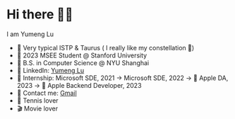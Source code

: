# Hi there 👋🏻
I am Yumeng Lu 

- 🙌 Very typical ISTP & Taurus ( I really like my constellation 🥰) 
- 📌 2023 MSEE Student @ Stanford University 
- 🗽 B.S. in Computer Science @ NYU Shanghai
- 👤 LinkedIn: [Yumeng Lu](https://www.linkedin.com/in/yumeng-lu-55094221b/)
- 🎒 Internship: Microsoft SDE, 2021 -> Microsoft SDE, 2022 ->  Apple DA, 2023 ->  Apple Backend Developer, 2023
- 📩 Contact me: [Gmail](mailto:kyxtky@gmail.com)
- 🎾 Tennis lover
- 🎬 Movie lover
